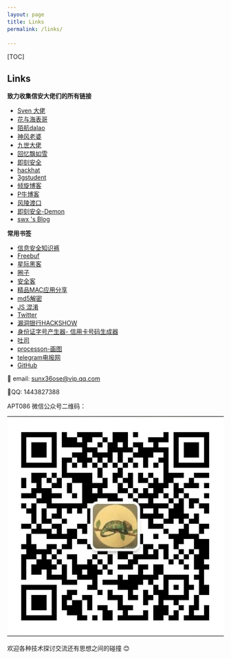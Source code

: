 ```yaml
---
layout: page
title: Links
permalink: /links/

---
```


[TOC]


## Links 


<b>致力收集信安大佬们的所有链接</b>

- [Sven 大佬]()
- [花与海表哥](https://ctf.dog/)
- [陌航dalao](https://wileysec.com/)
- [神风老婆](https://www.cnblogs.com/wh4am1/)
- [九世大佬](https://422926799.github.io/)
- [回忆飘如雪](http://gv7.me/)
- [即刻安全](http://www.secist.com/)
- [hackhat](http://hackhat.net/)
- [3gstudent](https://3gstudent.github.io/)
- [倾旋博客](https://payloads.online/)
- [P牛博客](https://www.leavesongs.com/)
- [风陵渡口](https://thief.one/)
- [即刻安全-Demon](http://www.ggsec.cn)
- [swx 's Blog](http://www.xmrseo.com/)


<b>常用书签</b>

- [信息安全知识裤](http://www.xmrseo.com/)
- [Freebuf](https://www.freebuf.com/)
- [星际黑客](https://xj.hk/)
- [圈子](https://www.secquan.org/)
- [安全客](https://www.anquanke.com)
- [精品MAC应用分享](https://xclient.info/)
- [md5解密](https://pmd5.com)
- [JS 混淆](http://aem1k.com/five/#)
- [Twitter](https://twitter.com)
- [漏洞银行HACKSHOW](https://www.bugbank.cn/live/)
- [身份证字号产生器- 信用卡号码生成器](jsten.free.fr/id/)
- [吐司](https://www.t00ls.net)
- [processon-画图](https://www.processon.com/diagrams)
- [telegram电报网](https://web.telegram.org/#/im)
- [GitHub](https://github.com/)


📧 email: sunx36ose@vip.qq.com 

🎈QQ: 1443827388

APT086 微信公众号二维码：

![apt086](/static/img/apt086.jpg)

欢迎各种技术探讨交流还有思想之间的碰撞 😊

